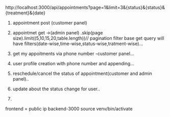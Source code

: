 http://localhost:3000/api/appointments?page=1&limit=3&{status}&{status}&{treatment}&{date}

1. appointment post (customer panel)

2. appointmet get ->(admin panel) .skip(page size).limit((5,10,15,20,table.length))//
   pagination
   filter base get query will have filters(date-wise,time-wise,status-wise,tratment-wise)...

3. get my appoitments via phone number -customer panel...
4. user profile creation with phone number and appending...

5. reschedule/cancel the status of appointment(customer and admin panel)..
6. update about the status change for user..
7.

frontend = public ip
backend-3000
source venv/bin/activate
